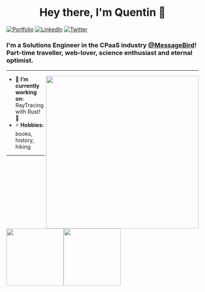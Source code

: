 
<h1 align="center"> Hey there, I'm Quentin 👋 </h1>

<p align="left">
   <a href="https://quentin-h.com"><img alt="Portfolio" src="https://img.shields.io/badge/-quentinh.com-black?style=flat-square&logo=vue&logoColor=white&link=https://quentin-h.com"></a>
   <a href="https://www.linkedin.com/in/dewithmiramon/"><img alt="LinkedIn" src="https://img.shields.io/badge/-quentinhausser-black?style=flat-square&logo=Linkedin&logoColor=white&link=https://www.linkedin.com/in/quentinhausser/"></a>
   <a href="https://twitter.com/quentinhausser"><img alt="Twitter" src="https://img.shields.io/badge/-@quentinhausser-black?style=flat-square&logo=twitter&logoColor=white&link=https://twitter.com/quentinhausser"></a>
</p>

<h3 align="left">  I'm a Solutions Engineer in the CPaaS industry <a href="https://www.messagebird.com">@MessageBird</a>! Part-time traveller, web-lover, science enthusiast and eternal optimist.</h3>

---

<img align="right" height="400" src="https://cliply.co/wp-content/uploads/2019/06/371906220_TYPING_ON_LAPTOP_400px.gif">


- 🔭 **I’m currently working on:** RayTracing with Rust! 🦀
- ⚡ **Hobbies:** books, history, hiking

---

<a href="https://quentin-h.com/"><img height="150px" src="https://github-readme-stats.vercel.app/api?username=bleeky&show_icons=true&hide_title=true&hide_border=true&theme=vue-dark" /><img height="150px" src="https://github-readme-stats.vercel.app/api/top-langs/?username=bleeky&show_icons=true&layout=compact&langs_count=6&hide_title=true&hide_border=true&theme=vue-dark" /></a>
